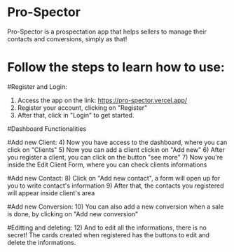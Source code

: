 # Pro-Spector

Pro-Spector is a prospectation app that helps sellers to manage their contacts and conversions, simply as that!

# Follow the steps to learn how to use:

#Register and Login:
1) Access the app on the link: https://pro-spector.vercel.app/
2) Register your account, clicking on "Register"
3) After that, click in "Login" to get started.

#Dashboard Functionalities

#Add new Client:
4) Now you have access to the dashboard, where you can click on "Clients"
5) Now you can add a client clickin on "Add new"
6) After you register a client, you can click on the button "see more"
7) Now you're inside the Edit Client Form, where you can check clients informations

#Add new Contact:
8) Click on "Add new contact", a form will open up for you to write contact's information
9) After that, the contacts you registered will appear inside client's area

#Add new Conversion:
10) You can also add a new conversion when a sale is done, by clicking on "Add new conversion"

#Editting and deleting:
12) And to edit all the informations, there is no secret! The cards created when registered has the buttons to edit and delete the informations. 
